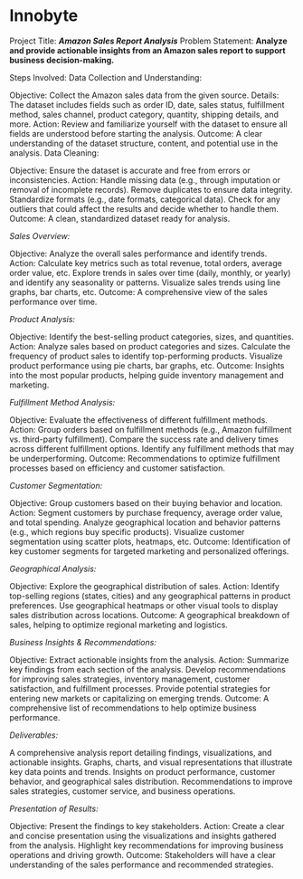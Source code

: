 # Innobyte

Project Title: ***Amazon Sales Report Analysis***
Problem Statement:
**Analyze and provide actionable insights from an Amazon sales report to support business decision-making.**

Steps Involved:
Data Collection and Understanding:

Objective: Collect the Amazon sales data from the given source.
Details: The dataset includes fields such as order ID, date, sales status, fulfillment method, sales channel, product category, quantity, shipping details, and more.
Action: Review and familiarize yourself with the dataset to ensure all fields are understood before starting the analysis.
Outcome: A clear understanding of the dataset structure, content, and potential use in the analysis.
Data Cleaning:

Objective: Ensure the dataset is accurate and free from errors or inconsistencies.
Action:
Handle missing data (e.g., through imputation or removal of incomplete records).
Remove duplicates to ensure data integrity.
Standardize formats (e.g., date formats, categorical data).
Check for any outliers that could affect the results and decide whether to handle them.
Outcome: A clean, standardized dataset ready for analysis.

*Sales Overview:*

Objective: Analyze the overall sales performance and identify trends.
Action:
Calculate key metrics such as total revenue, total orders, average order value, etc.
Explore trends in sales over time (daily, monthly, or yearly) and identify any seasonality or patterns.
Visualize sales trends using line graphs, bar charts, etc.
Outcome: A comprehensive view of the sales performance over time.

*Product Analysis:*

Objective: Identify the best-selling product categories, sizes, and quantities.
Action:
Analyze sales based on product categories and sizes.
Calculate the frequency of product sales to identify top-performing products.
Visualize product performance using pie charts, bar graphs, etc.
Outcome: Insights into the most popular products, helping guide inventory management and marketing.

*Fulfillment Method Analysis:*

Objective: Evaluate the effectiveness of different fulfillment methods.
Action:
Group orders based on fulfillment methods (e.g., Amazon fulfillment vs. third-party fulfillment).
Compare the success rate and delivery times across different fulfillment options.
Identify any fulfillment methods that may be underperforming.
Outcome: Recommendations to optimize fulfillment processes based on efficiency and customer satisfaction.

*Customer Segmentation:*

Objective: Group customers based on their buying behavior and location.
Action:
Segment customers by purchase frequency, average order value, and total spending.
Analyze geographical location and behavior patterns (e.g., which regions buy specific products).
Visualize customer segmentation using scatter plots, heatmaps, etc.
Outcome: Identification of key customer segments for targeted marketing and personalized offerings.

*Geographical Analysis:*

Objective: Explore the geographical distribution of sales.
Action:
Identify top-selling regions (states, cities) and any geographical patterns in product preferences.
Use geographical heatmaps or other visual tools to display sales distribution across locations.
Outcome: A geographical breakdown of sales, helping to optimize regional marketing and logistics.

*Business Insights & Recommendations:*

Objective: Extract actionable insights from the analysis.
Action:
Summarize key findings from each section of the analysis.
Develop recommendations for improving sales strategies, inventory management, customer satisfaction, and fulfillment processes.
Provide potential strategies for entering new markets or capitalizing on emerging trends.
Outcome: A comprehensive list of recommendations to help optimize business performance.

*Deliverables:*

A comprehensive analysis report detailing findings, visualizations, and actionable insights.
Graphs, charts, and visual representations that illustrate key data points and trends.
Insights on product performance, customer behavior, and geographical sales distribution.
Recommendations to improve sales strategies, customer service, and business operations.

*Presentation of Results:*

Objective: Present the findings to key stakeholders.
Action:
Create a clear and concise presentation using the visualizations and insights gathered from the analysis.
Highlight key recommendations for improving business operations and driving growth.
Outcome: Stakeholders will have a clear understanding of the sales performance and recommended strategies.
